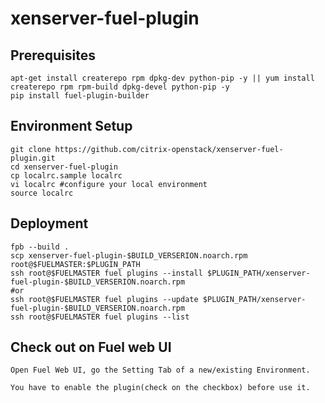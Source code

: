 xenserver-fuel-plugin
============

Prerequisites
-------------

	apt-get install createrepo rpm dpkg-dev python-pip -y || yum install createrepo rpm rpm-build dpkg-devel python-pip -y
	pip install fuel-plugin-builder

Environment Setup
-----------------

	git clone https://github.com/citrix-openstack/xenserver-fuel-plugin.git
	cd xenserver-fuel-plugin
	cp localrc.sample localrc
	vi localrc #configure your local environment
	source localrc

Deployment
----------

	fpb --build .
	scp xenserver-fuel-plugin-$BUILD_VERSERION.noarch.rpm root@$FUELMASTER:$PLUGIN_PATH
	ssh root@$FUELMASTER fuel plugins --install $PLUGIN_PATH/xenserver-fuel-plugin-$BUILD_VERSERION.noarch.rpm
	#or
	ssh root@$FUELMASTER fuel plugins --update $PLUGIN_PATH/xenserver-fuel-plugin-$BUILD_VERSERION.noarch.rpm
	ssh root@$FUELMASTER fuel plugins --list

Check out on Fuel web UI
------------------------

	Open Fuel Web UI, go the Setting Tab of a new/existing Environment.

	You have to enable the plugin(check on the checkbox) before use it.


